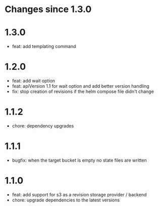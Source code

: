 # Changes since 1.3.0
# 1.3.0
- feat: add templating command

# 1.2.0
- feat: add wait option
- feat: apiVersion 1.1 for wait option and add better version handling
- fix: stop creation of revisions if the helm compose file didn't change

# 1.1.2
- chore: dependency upgrades

# 1.1.1
- bugfix: when the target bucket is empty no state files are written

# 1.1.0
- feat: add support for s3 as a revision storage provider / backend
- chore: upgrade dependencies to the latest versions
